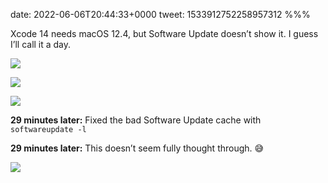 date: 2022-06-06T20:44:33+0000
tweet: 1533912752258957312
%%%

Xcode 14 needs macOS 12.4, but Software Update doesn’t show it. I guess I’ll call it a day.

![](FUmNgNYWUAEVjJF.png)

![](FUmNgQOWAAIgMeF.png)

![](FUmNgSbWUAYS7BT.jpg)

**29 minutes later:** Fixed the bad Software Update cache with `softwareupdate -l`

**29 minutes later:** This doesn’t seem fully thought through. 😅

![](FUmbHajXsAIJ-dj.jpg)
